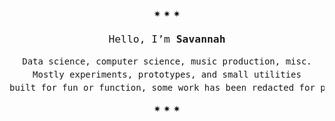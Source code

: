 <div align="center">
✷ ✷ ✷
<h3 style="font-family: monospace; font-weight: 400;">
Hello, I’m <b>Savannah</b>
</h3>

<pre style="font-family: monospace; font-size: 14px; line-height: 1.5em;">
Data science, computer science, music production, misc.
Mostly experiments, prototypes, and small utilities
built for fun or function, some work has been redacted for privacy reasons.
</pre>
✷ ✷ ✷
</div>

